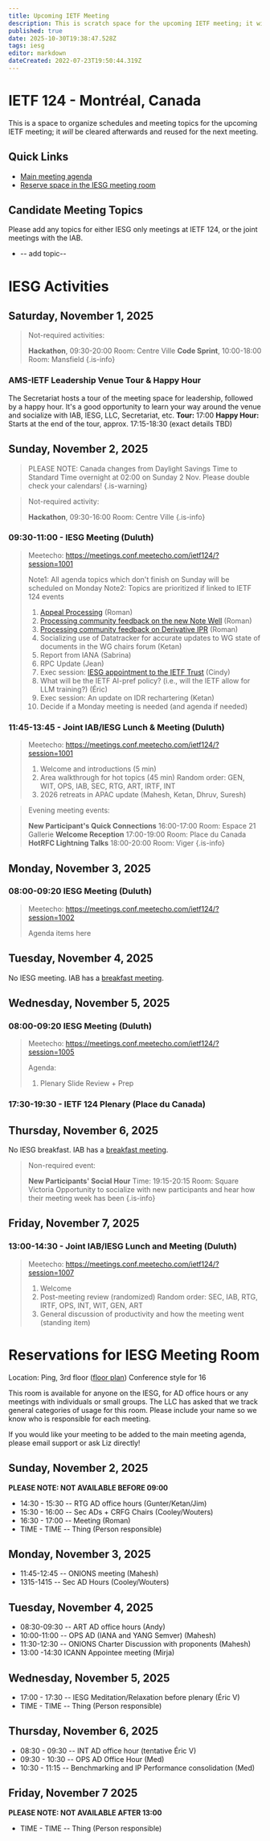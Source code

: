 ```yaml
---
title: Upcoming IETF Meeting
description: This is scratch space for the upcoming IETF meeting; it will be cleared afterwards and reused for the next meeting.
published: true
date: 2025-10-30T19:38:47.528Z
tags: iesg
editor: markdown
dateCreated: 2022-07-23T19:50:44.319Z
---
```


# IETF 124 - Montréal, Canada
This is a space to organize schedules and meeting topics for the upcoming IETF meeting; it *will* be cleared afterwards and reused for the next meeting. 

## Quick Links
- [Main meeting agenda](https://datatracker.ietf.org/meeting/agenda/)
- [Reserve space in the IESG meeting room](#IESGBreakoutRoom)


## Candidate Meeting Topics
Please add any topics for either IESG only meetings at IETF 124, or the joint meetings with the IAB.

- -- add topic--
  
# IESG Activities

## Saturday, November 1, 2025


> Not-required activities:
> 
>  **Hackathon**, 09:30-20:00
>     Room: Centre Ville
>  **Code Sprint**, 10:00-18:00
>    Room: Mansfield
{.is-info}



### AMS-IETF Leadership Venue Tour & Happy Hour
The Secretariat hosts a tour of the meeting space for leadership, followed by a happy hour. It's a good opportunity to learn your way around the venue and socialize with IAB, IESG, LLC, Secretariat, etc.
**Tour:** 17:00
**Happy Hour:** Starts at the end of the tour, approx. 17:15-18:30 (exact details TBD)




## Sunday, November 2, 2025

> PLEASE NOTE: Canada changes from Daylight Savings Time to Standard Time overnight at 02:00 on Sunday 2 Nov. Please double check your calendars!
{.is-warning}


> Not-required activity:
> 
>   **Hackathon**, 09:30-16:00
>     Room: Centre Ville
{.is-info}


### 09:30-11:00 - IESG Meeting (Duluth)


> Meetecho: https://meetings.conf.meetecho.com/ietf124/?session=1001
> 
> Note1: All agenda topics which don't finish on Sunday will be scheduled on Monday
> Note2: Topics are prioritized if linked to IETF 124 events
> 1. [Appeal Processing](https://docs.google.com/document/d/1-2FJjcNTRUyA9LYgHNrjJARABVwx0rQTmejd_eZbHec/edit?tab=t.0) (Roman)
> 2. [Processing community feedback on the new Note Well](https://docs.google.com/document/d/1_AuhZIh1GTi3aAhFlBEmwH90R5QvgMiJT9O56wd9OFc/edit?tab=t.0) (Roman)
> 3. [Processing community feedback on Derivative IPR](https://docs.google.com/document/d/1BgTZpDH7W0WxAoGE4cbWJTpDo5j_emBCbUXFdwYfz_0/edit?tab=t.0) (Roman)
> 4. Socializing use of Datatracker for accurate updates to WG state of documents in the WG chairs forum (Ketan)
> 5. Report from IANA (Sabrina)
> 6. RPC Update (Jean)
> 7. Exec session: [IESG appointment to the IETF Trust](https://iesg.privatewikis.ietf.org/en/trustappointment) (Cindy)
> 8. What will be the IETF AI-pref policy? (i.e., will the IETF allow for LLM training?) (Éric)
> 9. Exec session: An update on IDR rechartering (Ketan)
> 10. Decide if a Monday meeting is needed (and agenda if needed)

### 11:45-13:45 - Joint IAB/IESG Lunch & Meeting (Duluth)

> Meetecho: https://meetings.conf.meetecho.com/ietf124/?session=1001
> 
>1. Welcome and introductions (5 min)
>2. Area walkthrough for hot topics (45 min)
    Random order: GEN, WIT, OPS, IAB, SEC, RTG, ART, IRTF, INT
>3. 2026 retreats in APAC update (Mahesh, Ketan, Dhruv, Suresh)



> Evening meeting events:
> 
> **New Participant's Quick Connections** 16:00-17:00
>   Room: Espace 21 Gallerie
> **Welcome Reception** 17:00-19:00
>   Room: Place du Canada
> **HotRFC Lightning Talks** 18:00-20:00
>   Room: Viger
{.is-info}




## Monday, November 3, 2025

### 08:00-09:20 IESG Meeting (Duluth)

> Meetecho: https://meetings.conf.meetecho.com/ietf124/?session=1002
> 
> Agenda items here
 
## Tuesday, November 4, 2025

No IESG meeting. IAB has a [breakfast meeting](https://wiki.ietf.org/group/iab/Agenda124).


  
## Wednesday, November 5, 2025
### 08:00-09:20 IESG Meeting  (Duluth)

> Meetecho: https://meetings.conf.meetecho.com/ietf124/?session=1005
> 
> Agenda:
> 1. Plenary Slide Review + Prep



### 17:30-19:30 - IETF 124 Plenary (Place du Canada)



## Thursday, November 6, 2025

No IESG breakfast. IAB has a [breakfast meeting](https://wiki.ietf.org/group/iab/Agenda124).

> Non-required event:
> 
> **New Participants' Social Hour** Time: 19:15-20:15
> Room: Square Victoria
> Opportunity to socialize with new participants and hear how their meeting week has been
{.is-info}


## Friday, November 7, 2025

### 13:00-14:30 - Joint IAB/IESG Lunch and Meeting (Duluth)

> Meetecho: https://meetings.conf.meetecho.com/ietf124/?session=1007
> 
> 1. Welcome
> 2. Post-meeting review (randomized)
    Random order: SEC, IAB, RTG, IRTF, OPS, INT, WIT, GEN, ART
> 3. General discussion of productivity and how the meeting went (standing item)



# <a id="IESGBreakoutRoom"></a>Reservations for IESG Meeting Room

Location: Ping, 3rd floor ([floor plan](https://datatracker.ietf.org/meeting/124/floor-plan?room=ping))
Conference style for 16

This room is available for anyone on the IESG, for AD office hours or any meetings with individuals or small groups. The LLC has asked that we track general categories of usage for this room. Please include your name so we know who is responsible for each meeting.

If you would like your meeting to be added to the main meeting agenda, please email support or ask Liz directly!

## Sunday, November 2, 2025
**PLEASE NOTE: NOT AVAILABLE BEFORE 09:00**

* 14:30 - 15:30 -- RTG AD office hours (Gunter/Ketan/Jim)
* 15:30 - 16:00 -- Sec ADs + CRFG Chairs (Cooley/Wouters)
* 16:30 - 17:00 -- Meeting (Roman)
* TIME - TIME -- Thing (Person responsible)

## Monday, November 3, 2025

* 11:45-12:45 -- ONIONS meeting (Mahesh)
* 1315-1415 -- Sec AD Hours (Cooley/Wouters)


## Tuesday, November 4, 2025

* 08:30-09:30 -- ART AD office hours (Andy)
* 10:00-11:00 -- OPS AD (IANA and YANG Semver) (Mahesh)
* 11:30-12:30 -- ONIONS Charter Discussion with proponents (Mahesh)
* 13:00 -14:30 ICANN Appointee meeting (Mirja)

## Wednesday, November 5, 2025

* 17:00 - 17:30 -- IESG Meditation/Relaxation before plenary (Éric V)
* TIME - TIME -- Thing (Person responsible)


## Thursday, November 6, 2025

* 08:30 - 09:30 -- INT AD office hour (tentative Éric V)
* 09:30 - 10:30 -- OPS AD Office Hour (Med)
* 10:30 - 11:15 -- Benchmarking and IP Performance consolidation (Med)



## Friday, November 7 2025
**PLEASE NOTE: NOT AVAILABLE AFTER 13:00**

* TIME - TIME -- Thing (Person responsible)


